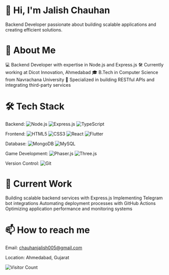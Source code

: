 # 👋 Hi, I'm Jalish Chauhan
Backend Developer passionate about building scalable applications and creating efficient solutions.

# 🚀 About Me

💻 Backend Developer with expertise in Node.js and Express.js
🛠️ Currently working at Dicot Innovation, Ahmedabad
🎓 B.Tech in Computer Science from Navrachana University
🌟 Specialized in building RESTful APIs and integrating third-party services

# 🛠️ Tech Stack

Backend: ![Node.js](https://img.shields.io/badge/Node.js-339933?style=for-the-badge&logo=nodedotjs&logoColor=white)
![Express.js](https://img.shields.io/badge/Express.js-000000?style=for-the-badge&logo=express&logoColor=white)
![TypeScript](https://img.shields.io/badge/TypeScript-007ACC?style=for-the-badge&logo=typescript&logoColor=white)

Frontend: ![HTML5](https://img.shields.io/badge/HTML5-E34F26?style=for-the-badge&logo=html5&logoColor=white)
![CSS3](https://img.shields.io/badge/CSS3-1572B6?style=for-the-badge&logo=css3&logoColor=white)
![React](https://img.shields.io/badge/React-61DAFB?style=for-the-badge&logo=react&logoColor=black)
![Flutter](https://img.shields.io/badge/Flutter-02569B?style=for-the-badge&logo=flutter&logoColor=white)

Database: ![MongoDB](https://img.shields.io/badge/MongoDB-47A248?style=for-the-badge&logo=mongodb&logoColor=white)
![MySQL](https://img.shields.io/badge/MySQL-4479A1?style=for-the-badge&logo=mysql&logoColor=white)

Game Development: ![Phaser.js](https://img.shields.io/badge/Phaser.js-007ACC?style=for-the-badge&logo=phaser&logoColor=white)
![Three.js](https://img.shields.io/badge/Three.js-000000?style=for-the-badge&logo=three.js&logoColor=white)

Version Control: ![Git](https://img.shields.io/badge/Git-F05032?style=for-the-badge&logo=git&logoColor=white)

# 🔭 Current Work

Building scalable backend services with Express.js
Implementing Telegram bot integrations
Automating deployment processes with GitHub Actions
Optimizing application performance and monitoring systems


# 📫 How to reach me

Email: chauhanjalish005@gmail.com

Location: Ahmedabad, Gujarat

![Visitor Count](https://profile-counter.glitch.me/jalishchauhan07/count.svg)
